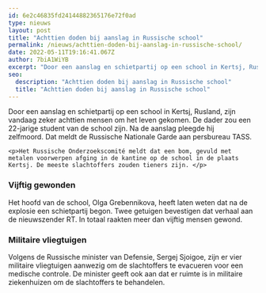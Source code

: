 ```yaml
---
id: 6e2c46835fd24144882365176e72f0ad
type: nieuws
layout: post
title: "Achttien doden bij aanslag in Russische school"
permalink: /nieuws/achttien-doden-bij-aanslag-in-russische-school/
date: 2022-05-11T19:16:41.067Z
author: 7biA1WiYB
excerpt: "Door een aanslag en schietpartij op een school in Kertsj, Rusland, zijn vandaag zeker achttien mensen om het leven gekomen. De dader zou een 22-jarige student van de school zijn. Na de aanslag pleegde hij zelfmoord. Dat meldt de Russische Nationale Garde aan persbureau TASS.  "
seo:
  description: "Achttien doden bij aanslag in Russische school"
  title: "Achttien doden bij aanslag in Russische school"
---
```

Door een aanslag en schietpartij op een school in Kertsj, Rusland, zijn vandaag zeker achttien mensen om het leven gekomen. De dader zou een 22-jarige student van de school zijn. Na de aanslag pleegde hij zelfmoord. Dat meldt de Russische Nationale Garde aan persbureau TASS.  

    <p>Het Russische Onderzoekscomité meldt dat een bom, gevuld met metalen voorwerpen afging in de kantine op de school in de plaats Kertsj. De meeste slachtoffers zouden tieners zijn. </p>
<h3>Vijftig gewonden</h3>
<p>Het hoofd van de school, Olga Grebennikova, heeft laten weten dat na de explosie een schietpartij begon. Twee getuigen bevestigen dat verhaal aan de nieuwszender RT. In totaal raakten meer dan vijftig mensen gewond.</p>
<h3>Militaire vliegtuigen</h3>
<p>Volgens de Russische minister van Defensie, Sergej Sjoigoe, zijn er vier militaire vliegtuigen aanwezig om de slachtoffers te evacueren voor een medische controle. De minister geeft ook aan dat er ruimte is in militaire ziekenhuizen om de slachtoffers te behandelen.</p>  

